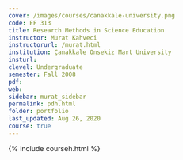 ```yaml
---
cover: /images/courses/canakkale-university.png
code: EF 313
title: Research Methods in Science Education
instructor: Murat Kahveci
instructorurl: /murat.html
institution: Çanakkale Onsekiz Mart University
insturl:
clevel: Undergraduate
semester: Fall 2008
pdf:
web:
sidebar: murat_sidebar
permalink: pdh.html
folder: portfolio
last_updated: Aug 26, 2020
course: true
---
```

{% include courseh.html %}
